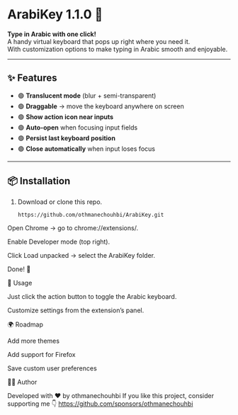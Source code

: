 # ArabiKey 1.1.0 🌙

**Type in Arabic with one click!**  
A handy virtual keyboard that pops up right where you need it.  
With customization options to make typing in Arabic smooth and enjoyable.

---

## ✨ Features
- 🟢 **Translucent mode** (blur + semi-transparent)
- 🟢 **Draggable** → move the keyboard anywhere on screen
- 🟢 **Show action icon near inputs**
- 🟢 **Auto-open** when focusing input fields
- 🟢 **Persist last keyboard position**
- 🟢 **Close automatically** when input loses focus

---

## 📦 Installation
1. Download or clone this repo.
   ```bash
   https://github.com/othmanechouhbi/ArabiKey.git
Open Chrome → go to chrome://extensions/.

Enable Developer mode (top right).

Click Load unpacked → select the ArabiKey folder.

Done! 🎉

🔧 Usage

Just click the action button to toggle the Arabic keyboard.

Customize settings from the extension’s panel.

🌍 Roadmap

 Add more themes

 Add support for Firefox

 Save custom user preferences

👨‍💻 Author

Developed with ❤️ by othmanechouhbi
If you like this project, consider supporting me 👇
https://github.com/sponsors/othmanechouhbi
